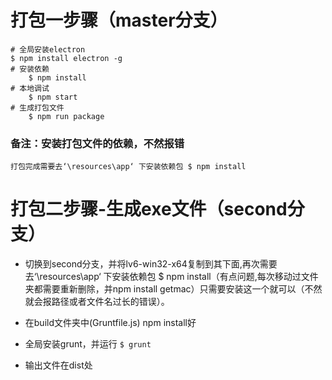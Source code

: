 # 打包一步骤（master分支）
```
# 全局安装electron
$ npm install electron -g
# 安装依赖
    $ npm install
# 本地调试
    $ npm start 
# 生成打包文件
    $ npm run package
```

### 备注：安装打包文件的依赖，不然报错
	打包完成需要去‘\resources\app‘ 下安装依赖包 $ npm install

# 打包二步骤-生成exe文件（second分支）

- 切换到second分支，并将lv6-win32-x64复制到其下面,再次需要去‘\resources\app‘ 下安装依赖包 $ npm install（有点问题,每次移动过文件夹都需要重新删除，并npm install getmac）只需要安装这一个就可以（不然就会报路径或者文件名过长的错误）。

- 在build文件夹中(Gruntfile.js) npm install好

- 全局安装grunt，并运行 `$ grunt`

- 输出文件在dist处
